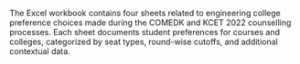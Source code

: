 The Excel workbook contains four sheets related to engineering college preference choices made during the COMEDK and KCET 2022 counselling processes. Each sheet documents student preferences for courses and colleges, categorized by seat types, round-wise cutoffs, and additional contextual data.
